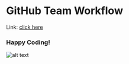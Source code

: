 # GitHub Team Workflow

Link: [click here](https://docs.google.com/document/d/1E-pns8OTVpzwstZY4qteXnqhS7az5rO1qCAxqHsnlgc/edit#heading=h.5a35mz9z55ey)

### **Happy Coding!**

![alt text](http://s.ipernity.com/T/L/z.gif)

